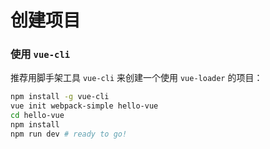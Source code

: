 # 创建项目

### 使用 `vue-cli`

推荐用脚手架工具 `vue-cli` 来创建一个使用 `vue-loader` 的项目：

``` bash
npm install -g vue-cli
vue init webpack-simple hello-vue
cd hello-vue
npm install
npm run dev # ready to go!
```
